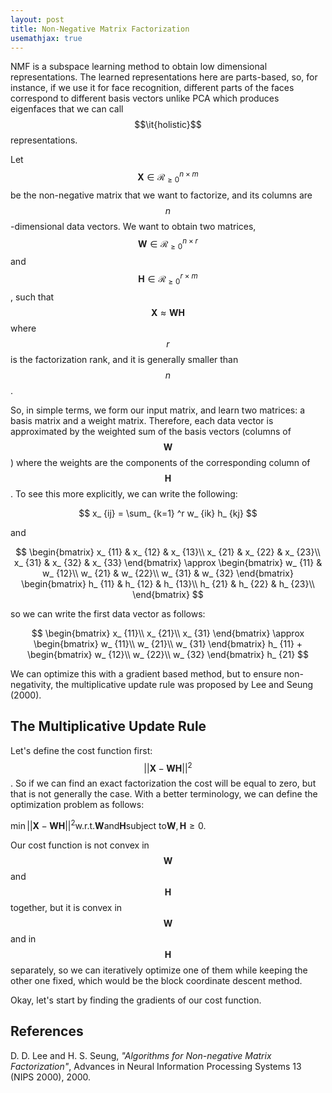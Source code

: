 ```yaml
---
layout: post
title: Non-Negative Matrix Factorization
usemathjax: true
---
```


NMF is a subspace learning method to obtain low dimensional representations. The learned representations here are parts-based, so, for instance, if we use it for face recognition, different parts of the faces correspond to different basis vectors unlike PCA which produces eigenfaces that we can call $$\it{holistic}$$ representations.

Let $$\mathbf{X} \in \mathcal{R}_ {\geq 0} ^{n \times m}$$ be the non-negative matrix that we want to factorize, and its columns are $$n$$-dimensional data vectors. We want to obtain two matrices, $$\mathbf{W} \in \mathcal{R}_ {\geq 0} ^{n \times r}$$ and $$\mathbf{H} \in \mathcal{R}_ {\geq 0} ^{r \times m}$$, such that $$\mathbf{X} \approx \mathbf{W}\mathbf{H}$$ where $$r$$ is the factorization rank, and it is generally smaller than $$n$$.

So, in simple terms, we form our input matrix, and learn two matrices: a basis matrix and a weight matrix. Therefore, each data vector is approximated by the weighted sum of the basis vectors (columns of $$\mathbf{W}$$) where the weights are the components of the corresponding column of $$\mathbf{H}$$. To see this more explicitly, we can write the following:

$$
x_ {ij} = \sum_ {k=1} ^r w_ {ik} h_ {kj}
$$

and

$$
\begin{bmatrix}
x_ {11} & x_ {12} & x_ {13}\\
x_ {21} & x_ {22} & x_ {23}\\
x_ {31} & x_ {32} & x_ {33}
\end{bmatrix} \approx
\begin{bmatrix}
w_ {11} & w_ {12}\\
w_ {21} & w_ {22}\\
w_ {31} & w_ {32}
\end{bmatrix}
\begin{bmatrix}
h_ {11} & h_ {12} & h_ {13}\\
h_ {21} & h_ {22} & h_ {23}\\
\end{bmatrix}
$$

so we can write the first data vector as follows:

$$
\begin{bmatrix}
x_ {11}\\
x_ {21}\\
x_ {31}
\end{bmatrix} \approx
\begin{bmatrix}
w_ {11}\\
w_ {21}\\
w_ {31}
\end{bmatrix} h_ {11} +
\begin{bmatrix}
w_ {12}\\
w_ {22}\\
w_ {32}
\end{bmatrix} h_ {21}
$$

We can optimize this with a gradient based method, but to ensure non-negativity, the multiplicative update rule was proposed by Lee and Seung (2000).

The Multiplicative Update Rule
--
Let's define the cost function first: $$||\mathbf{X}-\mathbf{W}\mathbf{H}||^2$$. So if we can find an exact factorization the cost will be equal to zero, but that is not generally the case. With a better terminology, we can define the optimization problem as follows:

$`\min ||\mathbf{X}-\mathbf{W}\mathbf{H}||^2 \textrm{w.r.t.} \mathbf{W} \textrm{and} \mathbf{H} \textrm{subject to} \mathbf{W}, \mathbf{H} \geq 0`$.

Our cost function is not convex in $$\mathbf{W}$$ and $$\mathbf{H}$$ together, but it is convex in $$\mathbf{W}$$ and in $$\mathbf{H}$$ separately, so we can iteratively optimize one of them while keeping the other one fixed, which would be the block coordinate descent method.

Okay, let's start by finding the gradients of our cost function.

References
--
D. D. Lee and H. S. Seung, *"Algorithms for Non-negative Matrix Factorization"*, Advances in Neural Information Processing Systems 13 (NIPS 2000), 2000.
